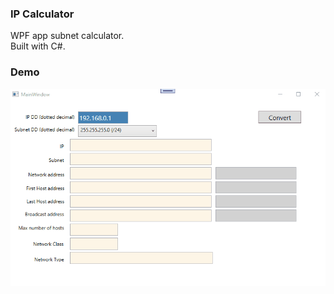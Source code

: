 <div>
<h3>IP Calculator</h3>

  <p>
    WPF app subnet calculator. 
    <br>
    Built with C#.
  </p>
</div>

### Demo

![demo](assets/demo.gif) 


